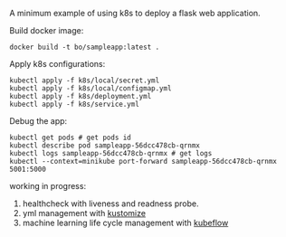 A minimum example of using k8s to deploy a flask web application.

Build docker image:

```
docker build -t bo/sampleapp:latest .
```

Apply k8s configurations:
```
kubectl apply -f k8s/local/secret.yml
kubectl apply -f k8s/local/configmap.yml
kubectl apply -f k8s/deployment.yml
kubectl apply -f k8s/service.yml
```

Debug the app:
```
kubectl get pods # get pods id
kubectl describe pod sampleapp-56dcc478cb-qrnmx 
kubectl logs sampleapp-56dcc478cb-qrnmx # get logs
kubectl --context=minikube port-forward sampleapp-56dcc478cb-qrnmx 5001:5000
```

working in progress:
1. healthcheck with liveness and readness probe.
2. yml management with [kustomize](https://github.com/kubernetes-sigs/kustomize)
3. machine learning life cycle management with [kubeflow](https://github.com/kubeflow/kubeflow)